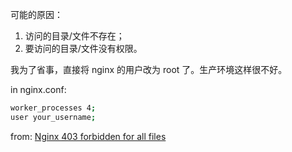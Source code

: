可能的原因：

1. 访问的目录/文件不存在；
2.  要访问的目录/文件没有权限。

我为了省事，直接将 nginx 的用户改为 root 了。生产环境这样很不好。


in nginx.conf:

```bash
worker_processes 4;
user your_username;
```

from: [Nginx 403 forbidden for all files](https://stackoverflow.com/questions/6795350/nginx-403-forbidden-for-all-files#answer-27499356) 
